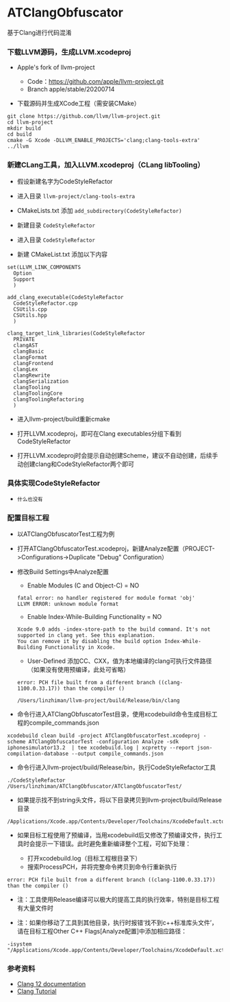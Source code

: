# ATClangObfuscator
基于Clang进行代码混淆


### 下载LLVM源码，生成LLVM.xcodeproj

* Apple's fork of llvm-project

    * Code：https://github.com/apple/llvm-project.git
    * Branch apple/stable/20200714
    
* 下载源码并生成XCode工程（需安装CMake）

```
git clone https://github.com/llvm/llvm-project.git
cd llvm-project
mkdir build
cd build
cmake -G Xcode -DLLVM_ENABLE_PROJECTS='clang;clang-tools-extra' ../llvm
```

### 新建CLang工具，加入LLVM.xcodeproj（CLang libTooling）

* 假设新建名字为CodeStyleRefactor

* 进入目录 ```llvm-project/clang-tools-extra```

* CMakeLists.txt 添加 ```add_subdirectory(CodeStyleRefactor)```

* 新建目录 ```CodeStyleRefactor```

* 进入目录 ```CodeStyleRefactor```

* 新建 CMakeList.txt 添加以下内容

```
set(LLVM_LINK_COMPONENTS
  Option
  Support
  )

add_clang_executable(CodeStyleRefactor
  CodeStyleRefactor.cpp
  CSUtils.cpp
  CSUtils.hpp
  )

clang_target_link_libraries(CodeStyleRefactor
  PRIVATE
  clangAST
  clangBasic
  clangFormat
  clangFrontend
  clangLex
  clangRewrite
  clangSerialization
  clangTooling
  clangToolingCore
  clangToolingRefactoring
  )
```
* 进入llvm-project/build重新cmake

* 打开LLVM.xcodeproj，即可在Clang executables分组下看到 CodeStyleRefactor

* 打开LLVM.xcodeproj时会提示自动创建Scheme，建议不自动创建，后续手动创建clang和CodeStyleRefactor两个即可

### 具体实现CodeStyleRefactor

* ```什么也没有```


### 配置目标工程

* 以ATClangObfuscatorTest工程为例

* 打开ATClangObfuscatorTest.xcodeproj，新建Analyze配置（PROJECT->Configurations->Duplicate "Debug" Configuration）

* 修改Build Settings中Analyze配置

   * Enable Modules (C and Object-C) = NO
   ```
   fatal error: no handler registered for module format 'obj'
   LLVM ERROR: unknown module format
   ```
   
   * Enable Index-While-Building Functionality = NO
   ```
   Xcode 9.0 adds -index-store-path to the build command. It's not supported in clang yet. See this explanation.
   You can remove it by disabling the build option Index-While-Building Functionality in Xcode.
   ```
   
   * User-Defined 添加CC、CXX，值为本地编译的clang可执行文件路径（如果没有使用预编译，此处可省略）
   ```
   error: PCH file built from a different branch ((clang-1100.0.33.17)) than the compiler ()
   
   /Users/linzhiman/llvm-project/build/Release/bin/clang
   ```

* 命令行进入ATClangObfuscatorTest目录，使用xcodebuild命令生成目标工程的compile_commands.json
```
xcodebuild clean build -project ATClangObfuscatorTest.xcodeproj -scheme ATClangObfuscatorTest -configuration Analyze -sdk iphonesimulator13.2  | tee xcodebuild.log | xcpretty --report json-compilation-database --output compile_commands.json
```

* 命令行进入llvm-project/build/Release/bin，执行CodeStyleRefactor工具
```
./CodeStyleRefactor /Users/linzhiman/ATClangObfuscator/ATClangObfuscatorTest/
```

* 如果提示找不到string头文件，将以下目录拷贝到llvm-project/build/Release目录
```
/Applications/Xcode.app/Contents/Developer/Toolchains/XcodeDefault.xctoolchain/usr/include/
```

* 如果目标工程使用了预编译，当用xcodebuild后又修改了预编译文件，执行工具时会提示一下错误。此时避免重新编译整个工程，可如下处理：   

   * 打开xcodebuild.log（目标工程根目录下）
   * 搜索ProcessPCH，并将完整命令拷贝到命令行重新执行
```
error: PCH file built from a different branch ((clang-1100.0.33.17)) than the compiler ()
```

* 注：工具使用Release编译可以极大的提高工具的执行效率，特别是目标工程有大量文件时

* 注：如果你移动了工具到其他目录，执行时报错‘找不到c++标准库头文件’，请在目标工程Other C++ Flags[Analyze配置]中添加相应路径：
```
-isystem
"/Applications/Xcode.app/Contents/Developer/Toolchains/XcodeDefault.xctoolchain/usr/include/"
```

### 参考资料

* [Clang 12 documentation](https://clang.llvm.org/docs/)
* [Clang Tutorial](http://swtv.kaist.ac.kr/courses/cs453-fall13/Clang%20tutorial%20v4.pdf)





